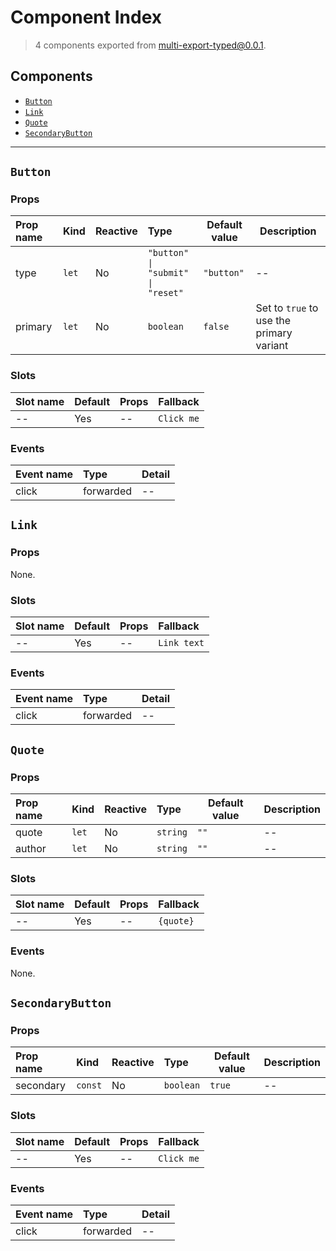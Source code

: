 # Component Index

> 4 components exported from multi-export-typed@0.0.1.

## Components

- [`Button`](#button)
- [`Link`](#link)
- [`Quote`](#quote)
- [`SecondaryButton`](#secondarybutton)

---

## `Button`

### Props

| Prop name | Kind             | Reactive | Type                                                 | Default value         | Description                              |
| :-------- | :--------------- | :------- | :--------------------------------------------------- | --------------------- | ---------------------------------------- |
| type      | <code>let</code> | No       | <code>"button" &#124; "submit" &#124; "reset"</code> | <code>"button"</code> | --                                       |
| primary   | <code>let</code> | No       | <code>boolean</code>                                 | <code>false</code>    | Set to `true` to use the primary variant |

### Slots

| Slot name | Default | Props | Fallback              |
| :-------- | :------ | :---- | :-------------------- |
| --        | Yes     | --    | <code>Click me</code> |

### Events

| Event name | Type      | Detail |
| :--------- | :-------- | :----- |
| click      | forwarded | --     |

## `Link`

### Props

None.

### Slots

| Slot name | Default | Props | Fallback               |
| :-------- | :------ | :---- | :--------------------- |
| --        | Yes     | --    | <code>Link text</code> |

### Events

| Event name | Type      | Detail |
| :--------- | :-------- | :----- |
| click      | forwarded | --     |

## `Quote`

### Props

| Prop name | Kind             | Reactive | Type                | Default value   | Description |
| :-------- | :--------------- | :------- | :------------------ | --------------- | ----------- |
| quote     | <code>let</code> | No       | <code>string</code> | <code>""</code> | --          |
| author    | <code>let</code> | No       | <code>string</code> | <code>""</code> | --          |

### Slots

| Slot name | Default | Props | Fallback             |
| :-------- | :------ | :---- | :------------------- |
| --        | Yes     | --    | <code>{quote}</code> |

### Events

None.

## `SecondaryButton`

### Props

| Prop name | Kind               | Reactive | Type                 | Default value     | Description |
| :-------- | :----------------- | :------- | :------------------- | ----------------- | ----------- |
| secondary | <code>const</code> | No       | <code>boolean</code> | <code>true</code> | --          |

### Slots

| Slot name | Default | Props | Fallback              |
| :-------- | :------ | :---- | :-------------------- |
| --        | Yes     | --    | <code>Click me</code> |

### Events

| Event name | Type      | Detail |
| :--------- | :-------- | :----- |
| click      | forwarded | --     |
